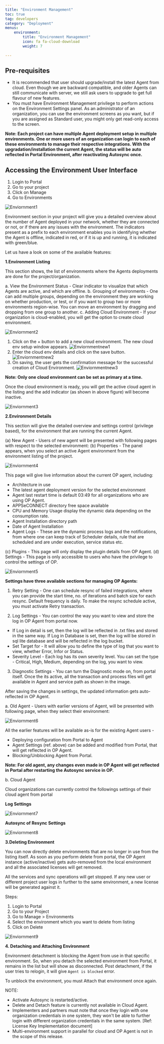 ```yaml
---
title: "Environment Management"
toc: true
tag: developers
category: "Deployment"
menus: 
    environment:
        title: "Environment Management"
        icon: fa fa-cloud-download
        weight: 7
        
---
```


## Pre-requisites

* It is recommended that user should upgrade/install the latest Agent from cloud. Even though we are backward compatible, and older Agents can still communicate with server, we still ask users to upgrade to get full flavour of new features. 
* You must have Environment Management privilege to perform actions on the Environment Settings panel. As an administrator of an organization, you can use the environment screens as you want, but if you are assigned as Standard user, you might only get read-only access to the screen. 

**Note: Each project can have multiple Agent deployment setup in multiple environments. One or more users of an organization can login
to each of these environments to manage their respective integrations. With the upgradation/installation the current Agent, the 
status will be auto reflected in Portal Environment, after reactivating Autosync once.**

## Accessing the Environment User Interface

1.	Login to Portal
2.	Go to your project
3.	Click on Manage
4.	Go to Environments

![Enviornment1](/staticfiles/deployment/media/RevampedEnv/Enviornment1.png)

Environment section in your project will give you a detailed overview about the number of Agent deployed in your network, whether they are 
connected or not, or if there are any issues with the environment. The indicators present as a prefix to each environment enables you in 
identifying whether the Agent is offline, indicated in red, or if it is up and running, it is indicated with green/blue.

Let us have a look on some of the available features:

**1.Environment Listing**

This section shows, the list of environments where the Agents deployments are done for the project/organization. 

a.	View the Environment Status - Clear indicator to visualize that which Agents are active, and which are offline.
b.	Grouping of environments - One can add multiple groups, depending on the environment they are working on whether production, or test, 
    or if you want to group two or more environments region-wise. You can move an environment by dragging and dropping from one group to another.
c.	Adding Cloud Environment - If your organization is cloud-enabled, you will get the option to create cloud environment.

![Enviornment2](/staticfiles/deployment/media/RevampedEnv/Enviornment2.png)

1.	Click on the + button to add a new cloud environment. The new cloud env setup window appears. 
![Enviornmentnew1](/staticfiles/deployment/media/RevampedEnv/Enviornmentnew1.png)
2.  Enter the cloud env details and click on the save button. 
![Enviornmentnew2](/staticfiles/deployment/media/RevampedEnv/Enviornmentnew2.png)
3.  On saving, the user gets the confirmation message for the successful creation of Cloud Environment.
![Enviornmentnew3](/staticfiles/deployment/media/RevampedEnv/Enviornmentnew3.png)

**Note: Only one cloud environment can be set as primary at a time.**

Once the cloud environment is ready, you will get the active cloud agent in the listing and the 
add indicator (as shown in above figure) will become inactive.

![Enviornment3](/staticfiles/deployment/media/RevampedEnv/Enviornment3.png)

**2.Environment Details**

This section will give the detailed overview and settings control (privilege based), for the environment 
that are running the current Agent.  

(a) New Agent - Users of new agent will be presented with following pages with respect to the selected environment:
(b) Properties - The panel appears, when you select an active Agent environment from the environment listing of the project.

![Enviornment4](/staticfiles/deployment/media/RevampedEnv/Enviornment4.png)

This page will give live information about the current OP agent, including:

* Architecture in use
* The latest agent deployment version for the selected environment
* Agent last restart time is default 03:49 for all organizations who are using OP Agent.
* APPSeCONNECT directory free space available
* CPU and Memory Usage display the dynamic data depending on the consumption rate.
* Agent Installation directory path
* Date of Agent Installation
* Agent Logs - These are the dynamic process logs and the notifications, from where one can keep track of Scheduler details, rule that are 
  scheduled and are under execution, service status etc.

(c) Plugins - This page will only display the plugin details from OP Agent.
(d) Settings - This page is only accessible to users who have the privilege to control the settings of OP.

![Enviornment5](/staticfiles/deployment/media/RevampedEnv/Enviornment5.png)

**Settings have three available sections for managing OP Agents:**

1) Retry Setting - One can schedule resync of failed integrations, where you can provide the start time, 
   no. of iterations and batch size for each resync. Default frequency is daily. To make the resync schedule active,
   you must activate Retry transaction.

2) Log Settings - You can control the way you want to view and store the log in OP Agent from portal now.

* If Log in detail is set, then the log will be reflected in .txt files and stored in the same way. If Log in Database is set, then the log will be stored in sql lite database and will be reflected in the log bucket.
* Set Target for - It will allow you to define the type of log that you want to view, whether Error, Infor or Status.
* Severity Level - Each log has its own severity level. You can set the type - Critical, High, Medium, depending on the log, you want to view.

3)	Diagnostic Settings - You can turn the Diagnostic mode on, from portal itself. Once the its active, all the transaction and process 
    files will get available in Agent and service path as shown in the image.

After saving the changes in settings, the updated information gets auto-reflected in OP Agent. 

a.	Old Agent - Users with earlier versions of Agent, will be presented with following page, when they select their environment:

![Enviornment6](/staticfiles/deployment/media/RevampedEnv/Enviornment6.png)

All the earlier features will be available as-is for the existing Agent users -

* Deploying configuration from Portal to Agent
* Agent Settings (ref. above) can be added and modified from Portal, that will get reflected in OP Agent.
* Blocking/Unblocking Agent from Portal.

**Note: For old agent, any changes even made in OP Agent will get reflected in Portal after restarting the Autosync service in OP.**

b. Cloud Agent

Cloud organizations can currently control the followings settings of their cloud agent from portal

**Log Settings**

![Enviornment7](/staticfiles/deployment/media/RevampedEnv/Enviornment7.png)

**Autosync of Resync Settings**

![Enviornment8](/staticfiles/deployment/media/RevampedEnv/Enviornment8.png)

**3.Deleting Environment**

You can now directly delete environments that are no longer in use from the listing itself. As soon as you perform delete from portal, 
the OP Agent instance (active/inactive) gets auto-removed from the local environment and all the associated licenses will get removed. 

All the services and sync operations will get stopped. If any new user or different project user logs in further to the same environment, 
a new license will be generated against it.

Steps:

1) Login to Portal
2) Go to your Project
3) Go to Manage > Environments
4) Select the environment which you want to delete from listing
5)	Click on Delete

![Enviornment9](/staticfiles/deployment/media/RevampedEnv/Enviornment9.png)

**4. Detaching and Attaching Environment**

Environment detachment is blocking the Agent from use in that specific environment. So, when you detach the selected environment from Portal, 
it remains in the list but will show as disconnected. Post detachment, if the user tries to relogin, it will give `Agent is blocked` error.

To unblock the environment, you must Attach that environment once again.

NOTE:

* Activate Autosync is restarted/active.
* Delete and Detach feature is currently not available in Cloud Agent.
* Implementers and partners must note that once they login with one organization credentials in one system, they won't be able to further login with different organization 
  credentials in the same system. [Ref: License Key Implementation document]
* Multi-environment support in parallel for cloud and OP Agent is not in the scope of this release.



